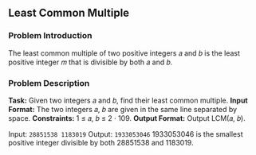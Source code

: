 ## Least Common Multiple

### Problem Introduction
The least common multiple of two positive integers 𝑎 and 𝑏 is the least positive
integer 𝑚 that is divisible by both 𝑎 and 𝑏.

### Problem Description

**Task:** Given two integers 𝑎 and 𝑏, find their least common multiple.
**Input Format:** The two integers 𝑎, 𝑏 are given in the same line separated by space.
**Constraints:** 1 ≤ 𝑎, 𝑏 ≤ 2 · 109.
**Output Format:** Output LCM(𝑎, 𝑏).

Input:
```28851538 1183019```
Output:
```1933053046```
1933053046 is the smallest positive integer divisible by both 28851538 and 1183019.


